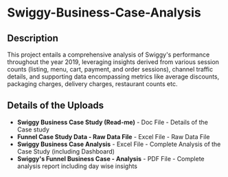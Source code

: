 # Swiggy-Business-Case-Analysis

## Description 

This project entails a comprehensive analysis of Swiggy's performance throughout the year 2019, leveraging insights derived from various session counts (listing, menu, cart, payment, and order sessions), channel traffic details, and supporting data encompassing metrics like average discounts, packaging charges, delivery charges, restaurant counts etc.

## Details of the Uploads

-  **Swiggy Business Case Study (Read-me)** - Doc File - Details of the Case study
-  **Funnel Case Study Data - Raw Data File** - Excel File - Raw Data File
-  **Swiggy Business Case Analysis** - Excel File - Complete Analysis of the Case Study (including Dashboard)
-  **Swiggy's Funnel Business Case - Analysis** - PDF File - Complete analysis report including day wise insights





